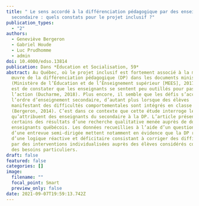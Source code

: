 ```yaml
---
title: " Le sens accordé à la différenciation pédagogique par des enseignants du
  secondaire : quels constats pour le projet inclusif ?"
publication_types:
  - "2"
authors:
  - Geneviève Bergeron
  - Gabriel Houde
  - Luc Prudhomme
  - admin
doi: 10.4000/edso.13814
publication: Dans *Éducation et Socialisation, 59*
abstract: Au Québec, où le projet inclusif est fortement associé à la mise en
  œuvre de la différenciation pédagogique (DP) dans les documents ministériels
  (Ministère de l’Éducation et de l’Enseignement supérieur [MEES], 2017), force
  est de constater que les enseignants se sentent peu outillés pour passer à
  l’action (Ducharme, 2018). Plus encore, il semble que les défis s’accentuent à
  l’ordre d’enseignement secondaire, d’autant plus lorsque des élèves
  manifestant des difficultés comportementales sont intégrés en classe
  (Bergeron, 2014). C’est dans ce contexte que cette étude interroge le sens
  qu’attribuent des enseignants du secondaire à la DP. L’article présente
  certains des résultats d’une recherche qualitative menée auprès de douze
  enseignants québécois. Les données recueillies à l’aide d’un questionnaire et
  d’une entrevue semi-dirigée mettent notamment en évidence que la DP relève
  d’une logique réactive et déficitaire consistant à corriger des difficultés
  par des interventions individualisées auprès des élèves considérés comme ayant
  des besoins particuliers.
draft: false
featured: false
categories: []
image:
  filename: ""
  focal_point: Smart
  preview_only: false
date: 2021-09-07T19:59:13.742Z
---
```

